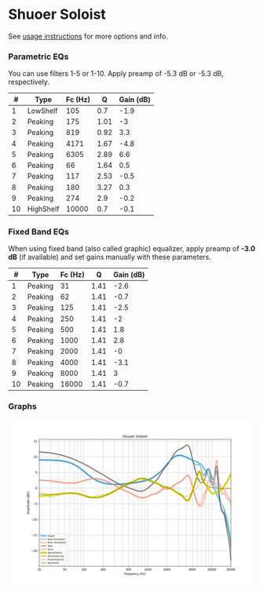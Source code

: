 # Shuoer Soloist
See [usage instructions](https://github.com/jaakkopasanen/AutoEq#usage) for more options and info.

### Parametric EQs
You can use filters 1-5 or 1-10. Apply preamp of -5.3 dB or -5.3 dB, respectively.

|   # | Type      |   Fc (Hz) |    Q |   Gain (dB) |
|-----|-----------|-----------|------|-------------|
|   1 | LowShelf  |       105 | 0.7  |        -1.9 |
|   2 | Peaking   |       175 | 1.01 |        -3   |
|   3 | Peaking   |       819 | 0.92 |         3.3 |
|   4 | Peaking   |      4171 | 1.67 |        -4.8 |
|   5 | Peaking   |      6305 | 2.89 |         6.6 |
|   6 | Peaking   |        66 | 1.64 |         0.5 |
|   7 | Peaking   |       117 | 2.53 |        -0.5 |
|   8 | Peaking   |       180 | 3.27 |         0.3 |
|   9 | Peaking   |       274 | 2.9  |        -0.2 |
|  10 | HighShelf |     10000 | 0.7  |        -0.1 |

### Fixed Band EQs
When using fixed band (also called graphic) equalizer, apply preamp of **-3.0 dB** (if available) and set gains manually with these parameters.

|   # | Type    |   Fc (Hz) |    Q |   Gain (dB) |
|-----|---------|-----------|------|-------------|
|   1 | Peaking |        31 | 1.41 |        -2.6 |
|   2 | Peaking |        62 | 1.41 |        -0.7 |
|   3 | Peaking |       125 | 1.41 |        -2.5 |
|   4 | Peaking |       250 | 1.41 |        -2   |
|   5 | Peaking |       500 | 1.41 |         1.8 |
|   6 | Peaking |      1000 | 1.41 |         2.8 |
|   7 | Peaking |      2000 | 1.41 |        -0   |
|   8 | Peaking |      4000 | 1.41 |        -3.1 |
|   9 | Peaking |      8000 | 1.41 |         3   |
|  10 | Peaking |     16000 | 1.41 |        -0.7 |

### Graphs
![](./Shuoer%20Soloist.png)
